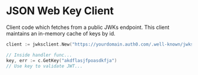 # JSON Web Key Client

Client code which fetches from a public JWKs endpoint. This client maintains an
in-memory cache of keys by id.

```go
client := jwksclient.New("https://yourdomain.auth0.com/.well-known/jwks.json")

// Inside handler func...
key, err := c.GetKey("akdflasjfpoasdkfja")
// Use key to validate JWT...
```
